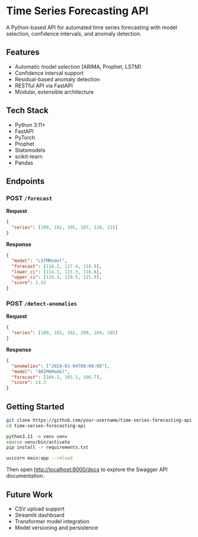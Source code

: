 # Time Series Forecasting API

A Python-based API for automated time series forecasting with model selection, confidence intervals, and anomaly detection.

## Features

- Automatic model selection (ARIMA, Prophet, LSTM)
- Confidence interval support
- Residual-based anomaly detection
- RESTful API via FastAPI
- Modular, extensible architecture

## Tech Stack

- Python 3.11+
- FastAPI
- PyTorch
- Prophet
- Statsmodels
- scikit-learn
- Pandas

## Endpoints

### POST `/forecast`

**Request**
```json
{
  "series": [100, 102, 105, 107, 110, 115]
}
```

**Response**
```json
{
  "model": "LSTMModel",
  "forecast": [116.2, 117.4, 118.9],
  "lower_ci": [114.1, 115.3, 116.8],
  "upper_ci": [118.3, 119.5, 121.0],
  "score": 1.42
}
```

### POST `/detect-anomalies`

**Request**
```json
{
  "series": [100, 101, 102, 200, 104, 105]
}
```

**Response**
```json
{
  "anomalies": ["2024-01-04T00:00:00"],
  "model": "ARIMAModel",
  "forecast": [104.2, 105.1, 106.7],
  "score": 14.3
}
```

## Getting Started

```bash
git clone https://github.com/your-username/time-series-forecasting-api
cd time-series-forecasting-api

python3.11 -m venv venv
source venv/bin/activate
pip install -r requirements.txt

uvicorn main:app --reload
```

Then open [http://localhost:8000/docs](http://localhost:8000/docs) to explore the Swagger API documentation.

## Future Work

- CSV upload support
- Streamlit dashboard
- Transformer model integration
- Model versioning and persistence